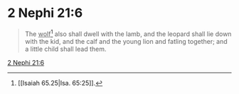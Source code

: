# 2 Nephi 21:6

> The <u>wolf</u>[^a] also shall dwell with the lamb, and the leopard shall lie down with the kid, and the calf and the young lion and fatling together; and a little child shall lead them.

[2 Nephi 21:6](https://www.churchofjesuschrist.org/study/scriptures/bofm/2-ne/21?lang=eng&id=p6#p6)


[^a]: [[Isaiah 65.25|Isa. 65:25]].  
